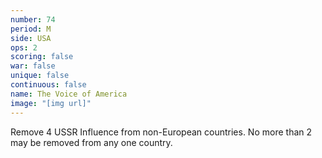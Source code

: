```yaml
---
number: 74
period: M
side: USA
ops: 2
scoring: false
war: false
unique: false
continuous: false
name: The Voice of America
image: "[img url]"
---
```

Remove 4 USSR Influence from non-European countries. No more than 2 may be removed from any one country.
